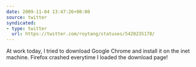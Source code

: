 ```yaml
---
date: 2009-11-04 13:47:26+00:00
source: twitter
syndicated:
- type: twitter
  url: https://twitter.com/roytang/statuses/5420235178/
---
```


At work today, I tried to download Google Chrome and install it on the inet machine. Firefox crashed everytime I loaded the download page!